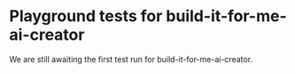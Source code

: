 # Playground tests for build-it-for-me-ai-creator
We are still awaiting the first test run for build-it-for-me-ai-creator.
